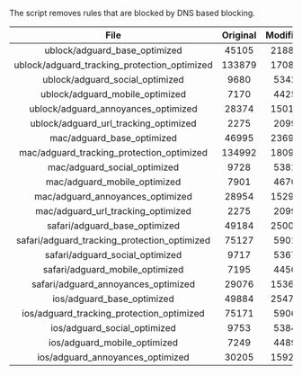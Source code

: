 The script removes rules that are blocked by DNS based blocking.


| File | Original | Modified |
|:----:|:-----:|:-----:|
| ublock/adguard_base_optimized | 45105 | 21885 |
| ublock/adguard_tracking_protection_optimized | 133879 | 17084 |
| ublock/adguard_social_optimized | 9680 | 5342 |
| ublock/adguard_mobile_optimized | 7170 | 4425 |
| ublock/adguard_annoyances_optimized | 28374 | 15015 |
| ublock/adguard_url_tracking_optimized | 2275 | 2099 |
| mac/adguard_base_optimized | 46995 | 23695 |
| mac/adguard_tracking_protection_optimized | 134992 | 18099 |
| mac/adguard_social_optimized | 9728 | 5381 |
| mac/adguard_mobile_optimized | 7901 | 4670 |
| mac/adguard_annoyances_optimized | 28954 | 15295 |
| mac/adguard_url_tracking_optimized | 2275 | 2099 |
| safari/adguard_base_optimized | 49184 | 25009 |
| safari/adguard_tracking_protection_optimized | 75127 | 5901 |
| safari/adguard_social_optimized | 9717 | 5367 |
| safari/adguard_mobile_optimized | 7195 | 4450 |
| safari/adguard_annoyances_optimized | 29076 | 15368 |
| ios/adguard_base_optimized | 49884 | 25474 |
| ios/adguard_tracking_protection_optimized | 75171 | 5906 |
| ios/adguard_social_optimized | 9753 | 5384 |
| ios/adguard_mobile_optimized | 7249 | 4489 |
| ios/adguard_annoyances_optimized | 30205 | 15928 |